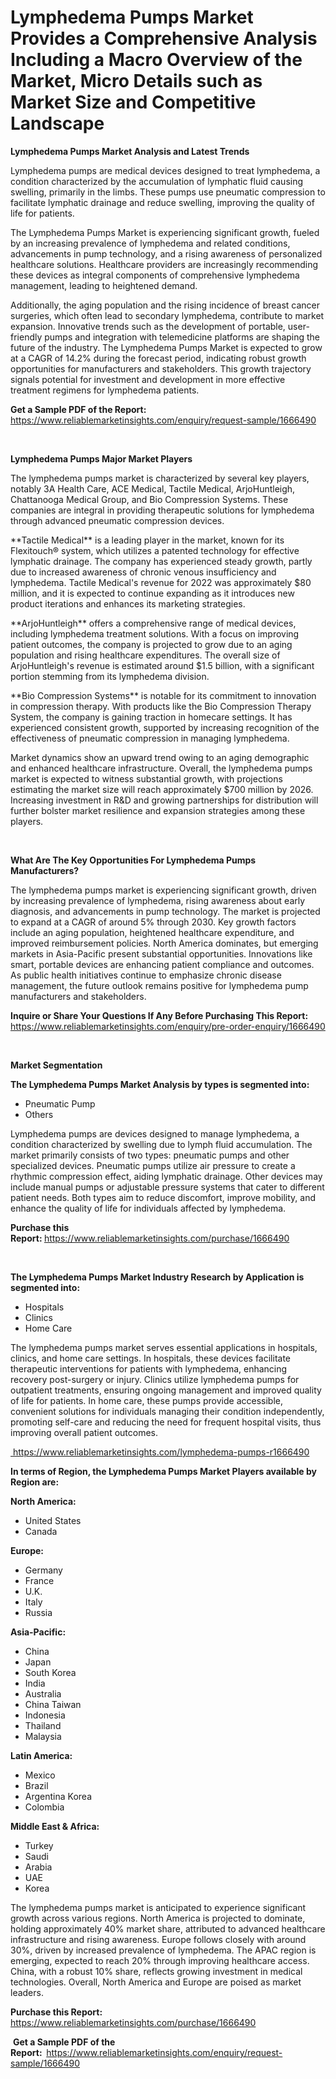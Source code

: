 <p><h1>Lymphedema Pumps Market Provides a Comprehensive Analysis Including a Macro Overview of the Market, Micro Details such as Market Size and Competitive Landscape</h1></p><p><strong>Lymphedema Pumps Market Analysis and Latest Trends</strong></p>
<p><p>Lymphedema pumps are medical devices designed to treat lymphedema, a condition characterized by the accumulation of lymphatic fluid causing swelling, primarily in the limbs. These pumps use pneumatic compression to facilitate lymphatic drainage and reduce swelling, improving the quality of life for patients.</p><p>The Lymphedema Pumps Market is experiencing significant growth, fueled by an increasing prevalence of lymphedema and related conditions, advancements in pump technology, and a rising awareness of personalized healthcare solutions. Healthcare providers are increasingly recommending these devices as integral components of comprehensive lymphedema management, leading to heightened demand.</p><p>Additionally, the aging population and the rising incidence of breast cancer surgeries, which often lead to secondary lymphedema, contribute to market expansion. Innovative trends such as the development of portable, user-friendly pumps and integration with telemedicine platforms are shaping the future of the industry. The Lymphedema Pumps Market is expected to grow at a CAGR of 14.2% during the forecast period, indicating robust growth opportunities for manufacturers and stakeholders. This growth trajectory signals potential for investment and development in more effective treatment regimens for lymphedema patients.</p></p>
<p><strong>Get a Sample PDF of the Report:&nbsp;</strong> <a href="https://www.reliablemarketinsights.com/enquiry/request-sample/1666490?utm_campaign=3058&utm_medium=2&utm_source=Github&utm_content=ia&utm_term=16042025&utm_id=lymphedema-pumps">https://www.reliablemarketinsights.com/enquiry/request-sample/1666490</a></p>
<p>&nbsp;</p>
<p><strong>Lymphedema Pumps Major Market Players</strong></p>
<p><p>The lymphedema pumps market is characterized by several key players, notably 3A Health Care, ACE Medical, Tactile Medical, ArjoHuntleigh, Chattanooga Medical Group, and Bio Compression Systems. These companies are integral in providing therapeutic solutions for lymphedema through advanced pneumatic compression devices.</p><p>**Tactile Medical** is a leading player in the market, known for its Flexitouch® system, which utilizes a patented technology for effective lymphatic drainage. The company has experienced steady growth, partly due to increased awareness of chronic venous insufficiency and lymphedema. Tactile Medical's revenue for 2022 was approximately $80 million, and it is expected to continue expanding as it introduces new product iterations and enhances its marketing strategies.</p><p>**ArjoHuntleigh** offers a comprehensive range of medical devices, including lymphedema treatment solutions. With a focus on improving patient outcomes, the company is projected to grow due to an aging population and rising healthcare expenditures. The overall size of ArjoHuntleigh's revenue is estimated around $1.5 billion, with a significant portion stemming from its lymphedema division.</p><p>**Bio Compression Systems** is notable for its commitment to innovation in compression therapy. With products like the Bio Compression Therapy System, the company is gaining traction in homecare settings. It has experienced consistent growth, supported by increasing recognition of the effectiveness of pneumatic compression in managing lymphedema.</p><p>Market dynamics show an upward trend owing to an aging demographic and enhanced healthcare infrastructure. Overall, the lymphedema pumps market is expected to witness substantial growth, with projections estimating the market size will reach approximately $700 million by 2026. Increasing investment in R&D and growing partnerships for distribution will further bolster market resilience and expansion strategies among these players.</p></p>
<p>&nbsp;</p>
<p><strong>What Are The Key Opportunities For Lymphedema Pumps Manufacturers?</strong></p>
<p><p>The lymphedema pumps market is experiencing significant growth, driven by increasing prevalence of lymphedema, rising awareness about early diagnosis, and advancements in pump technology. The market is projected to expand at a CAGR of around 5% through 2030. Key growth factors include an aging population, heightened healthcare expenditure, and improved reimbursement policies. North America dominates, but emerging markets in Asia-Pacific present substantial opportunities. Innovations like smart, portable devices are enhancing patient compliance and outcomes. As public health initiatives continue to emphasize chronic disease management, the future outlook remains positive for lymphedema pump manufacturers and stakeholders.</p></p>
<p><strong>Inquire or Share Your Questions If Any Before Purchasing This Report:</strong> <a href="https://www.reliablemarketinsights.com/enquiry/pre-order-enquiry/1666490?utm_campaign=3058&utm_medium=2&utm_source=Github&utm_content=ia&utm_term=16042025&utm_id=lymphedema-pumps">https://www.reliablemarketinsights.com/enquiry/pre-order-enquiry/1666490</a></p>
<p>&nbsp;</p>
<p><strong>Market Segmentation</strong></p>
<p><strong>The Lymphedema Pumps Market Analysis by types is segmented into:</strong></p>
<p><ul><li>Pneumatic Pump</li><li>Others</li></ul></p>
<p><p>Lymphedema pumps are devices designed to manage lymphedema, a condition characterized by swelling due to lymph fluid accumulation. The market primarily consists of two types: pneumatic pumps and other specialized devices. Pneumatic pumps utilize air pressure to create a rhythmic compression effect, aiding lymphatic drainage. Other devices may include manual pumps or adjustable pressure systems that cater to different patient needs. Both types aim to reduce discomfort, improve mobility, and enhance the quality of life for individuals affected by lymphedema.</p></p>
<p><strong>Purchase this Report:&nbsp;</strong><a href="https://www.reliablemarketinsights.com/purchase/1666490?utm_campaign=3058&utm_medium=2&utm_source=Github&utm_content=ia&utm_term=16042025&utm_id=lymphedema-pumps">https://www.reliablemarketinsights.com/purchase/1666490</a></p>
<p>&nbsp;</p>
<p><strong>The Lymphedema Pumps Market Industry Research by Application is segmented into:</strong></p>
<p><ul><li>Hospitals</li><li>Clinics</li><li>Home Care</li></ul></p>
<p><p>The lymphedema pumps market serves essential applications in hospitals, clinics, and home care settings. In hospitals, these devices facilitate therapeutic interventions for patients with lymphedema, enhancing recovery post-surgery or injury. Clinics utilize lymphedema pumps for outpatient treatments, ensuring ongoing management and improved quality of life for patients. In home care, these pumps provide accessible, convenient solutions for individuals managing their condition independently, promoting self-care and reducing the need for frequent hospital visits, thus improving overall patient outcomes.</p></p>
<p><a href="https://www.reliablemarketinsights.com/lymphedema-pumps-r1666490?utm_campaign=3058&utm_medium=2&utm_source=Github&utm_content=ia&utm_term=16042025&utm_id=lymphedema-pumps">&nbsp;https://www.reliablemarketinsights.com/lymphedema-pumps-r1666490</a></p>
<p><strong>In terms of Region, the Lymphedema Pumps Market Players available by Region are:</strong></p>
<p>
    <p> <strong> North America: </strong>
        <ul>
            <li>United States</li>
            <li>Canada</li>
        </ul>
        </p> 
    <p> <strong> Europe: </strong>
        <ul>
            <li>Germany</li>
            <li>France</li>
            <li>U.K.</li>
            <li>Italy</li>
            <li>Russia</li>
        </ul>
        </p> 
    <p> <strong> Asia-Pacific: </strong>
        <ul>
            <li>China</li>
            <li>Japan</li>
            <li>South Korea</li>
            <li>India</li>
            <li>Australia</li>
            <li>China Taiwan</li>
            <li>Indonesia</li>
            <li>Thailand</li>
            <li>Malaysia</li>
        </ul>
        </p> 
    <p> <strong> Latin America: </strong>
        <ul>
            <li>Mexico</li>
            <li>Brazil</li>
            <li>Argentina Korea</li>
            <li>Colombia</li>
        </ul>
        </p> 
    <p> <strong> Middle East & Africa: </strong>
        <ul>
            <li>Turkey</li>
            <li>Saudi</li>
            <li>Arabia</li>
            <li>UAE</li>
            <li>Korea</li>
        </ul>
    </p>
    </p>
<p><p>The lymphedema pumps market is anticipated to experience significant growth across various regions. North America is projected to dominate, holding approximately 40% market share, attributed to advanced healthcare infrastructure and rising awareness. Europe follows closely with around 30%, driven by increased prevalence of lymphedema. The APAC region is emerging, expected to reach 20% through improving healthcare access. China, with a robust 10% share, reflects growing investment in medical technologies. Overall, North America and Europe are poised as market leaders.</p></p>
<p><strong>Purchase this Report: </strong><a href="https://www.reliablemarketinsights.com/purchase/1666490?utm_campaign=3058&utm_medium=2&utm_source=Github&utm_content=ia&utm_term=16042025&utm_id=lymphedema-pumps">https://www.reliablemarketinsights.com/purchase/1666490</a></p>
<p>&nbsp;<strong>Get a Sample PDF of the Report:&nbsp;&nbsp;</strong><a href="https://www.reliablemarketinsights.com/enquiry/request-sample/1666490?utm_campaign=3058&utm_medium=2&utm_source=Github&utm_content=ia&utm_term=16042025&utm_id=lymphedema-pumps">https://www.reliablemarketinsights.com/enquiry/request-sample/1666490</a></p>
<p><strong></strong></p>
<p><p></p><p></p><p></p></p>